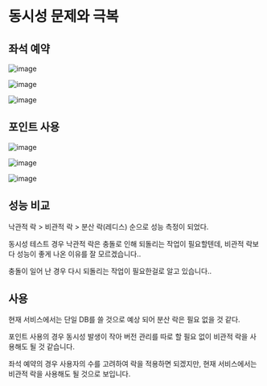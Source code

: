 # 동시성 문제와 극복

## 좌석 예약
![image](https://github.com/user-attachments/assets/f0044839-8105-461d-9a14-031ab7ca7f7d)

![image](https://github.com/user-attachments/assets/b3a9028b-aa93-46ac-ab18-db8b003e893c)

![image](https://github.com/user-attachments/assets/46ba9818-41e2-4a12-9556-cc5e6f620b9f)

## 포인트 사용
![image](https://github.com/user-attachments/assets/a689144b-8ae4-4af1-bf1c-a628f883dd51)

![image](https://github.com/user-attachments/assets/a137b9b0-e031-4919-813f-a94e5a4c29b3)

![image](https://github.com/user-attachments/assets/3efd83d7-ea3f-4f14-82a5-25062d5a0d6c)

## 성능 비교
낙관적 락 > 비관적 락 > 분산 락(레디스) 순으로 성능 측정이 되었다.

동시성 테스트 경우 낙관적 락은 충돌로 인해 되돌리는 작업이 필요할텐데, 비관적 락보다 성능이 좋게 나온 이유를 잘 모르겠습니다..

충돌이 일어 난 경우 다시 되돌리는 작업이 필요한걸로 알고 있습니다..

## 사용
현재 서비스에서는 단일 DB를 쓸 것으로 예상 되어 분산 락은 필요 없을 것 같다.

포인트 사용의 경우 동시성 발생이 작아 버전 관리를 따로 할 필요 없이 비관적 락을 사용해도 될 것 같습니다.

좌석 예약의 경우 사용자의 수를 고려하여 락을 적용하면 되겠지만, 현재 서비스에서는 비관적 락을 사용해도 될 것으로 보입니다.
